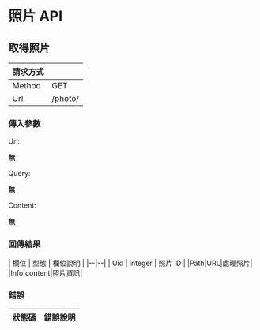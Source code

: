 # 照片 API

## 取得照片

|請求方式||
|--------|-----|
| Method | GET |
| Url    | /photo/ |

### 傳入參數

Url:

**無**

Query:

**無**

Content:

**無**

### 回傳結果
| 欄位  | 型態 | 欄位說明 |
|--|--|
| Uid | integer | 照片 ID |
|Path|URL|處理照片|
|Info|content|照片資訊|


### 錯誤
| 狀態碼  | 錯誤說明 |
|--|--|
